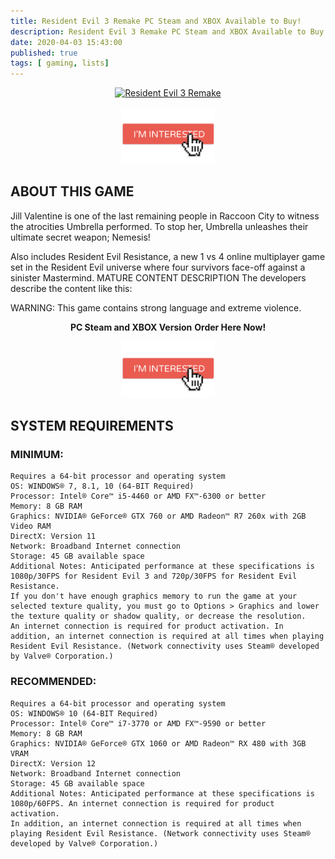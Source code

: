 ```yaml
---
title: Resident Evil 3 Remake PC Steam and XBOX Available to Buy!
description: Resident Evil 3 Remake PC Steam and XBOX Available to Buy Also includes Resident Evil Resistance, a new 1 vs 4 online multiplayer
date: 2020-04-03 15:43:00
published: true
tags: [ gaming, lists]
---
```



<p align="center">
    <a href="https://www.gamivo.com/product/resident-evil-3-remake?glv=1fmnglvd" >
        <img src="https://upload.wikimedia.org/wikipedia/en/d/dc/Resident_Evil_3.jpg" alt="Resident Evil 3 Remake" width="350" />
    </a>
</p>

<p align="center">
    <a href="https://www.gamivo.com/product/resident-evil-3-remake?glv=1fmnglvd" >
        <img src="assets/images/shops/interested.png" alt="Resident Evil 3 Remake buy" width="150" />
    </a>
</p>



## ABOUT THIS GAME
Jill Valentine is one of the last remaining people in Raccoon City to witness the atrocities Umbrella performed. To stop her, Umbrella unleashes their ultimate secret weapon; Nemesis!

Also includes Resident Evil Resistance, a new 1 vs 4 online multiplayer game set in the Resident Evil universe where four survivors face-off against a sinister Mastermind.
MATURE CONTENT DESCRIPTION
The developers describe the content like this:

WARNING: This game contains strong language and extreme violence.

<p align="center">
    <strong>PC Steam and XBOX Version</strong>
    <strong>Order Here Now!</strong>
</p>

<p align="center">
    <a href="https://www.gamivo.com/product/resident-evil-3-remake?glv=1fmnglvd" >
        <img src="assets/images/shops/interested.png" alt="Resident Evil 3 Remake buy" width="150" />
    </a>
</p>


## SYSTEM REQUIREMENTS

### MINIMUM:
    Requires a 64-bit processor and operating system
    OS: WINDOWS® 7, 8.1, 10 (64-BIT Required)
    Processor: Intel® Core™ i5-4460 or AMD FX™-6300 or better
    Memory: 8 GB RAM
    Graphics: NVIDIA® GeForce® GTX 760 or AMD Radeon™ R7 260x with 2GB Video RAM
    DirectX: Version 11
    Network: Broadband Internet connection
    Storage: 45 GB available space
    Additional Notes: Anticipated performance at these specifications is 1080p/30FPS for Resident Evil 3 and 720p/30FPS for Resident Evil Resistance.
    If you don't have enough graphics memory to run the game at your selected texture quality, you must go to Options > Graphics and lower the texture quality or shadow quality, or decrease the resolution.
    An internet connection is required for product activation. In addition, an internet connection is required at all times when playing Resident Evil Resistance. (Network connectivity uses Steam® developed by Valve® Corporation.)

### RECOMMENDED:
    Requires a 64-bit processor and operating system
    OS: WINDOWS® 10 (64-BIT Required)
    Processor: Intel® Core™ i7-3770 or AMD FX™-9590 or better
    Memory: 8 GB RAM
    Graphics: NVIDIA® GeForce® GTX 1060 or AMD Radeon™ RX 480 with 3GB VRAM
    DirectX: Version 12
    Network: Broadband Internet connection
    Storage: 45 GB available space
    Additional Notes: Anticipated performance at these specifications is 1080p/60FPS. An internet connection is required for product activation.
    In addition, an internet connection is required at all times when playing Resident Evil Resistance. (Network connectivity uses Steam® developed by Valve® Corporation.)


